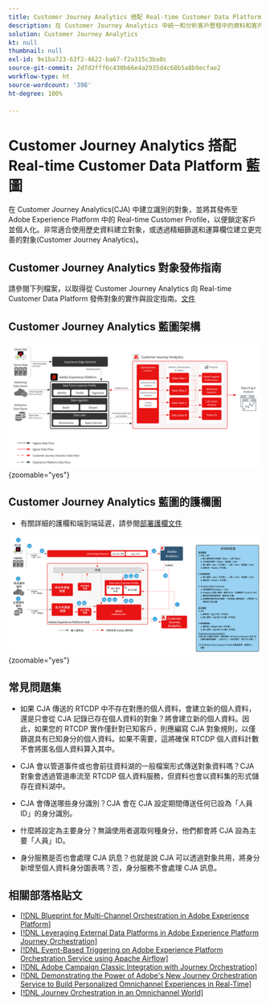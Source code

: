 ```yaml
---
title: Customer Journey Analytics 搭配 Real-time Customer Data Platform 藍圖
description: 在 Customer Journey Analytics 中統一和分析客戶歷程中的資料和客戶行為，從 CJA 向 RTCDP 發佈對象
solution: Customer Journey Analytics
kt: null
thumbnail: null
exl-id: 9e1ba723-63f2-4622-ba67-f2a315c3ba0c
source-git-commit: 2d7d2fff6c430b66e4a2935d4c68b5a8b9ecfae2
workflow-type: ht
source-wordcount: '398'
ht-degree: 100%

---
```


# Customer Journey Analytics 搭配 Real-time Customer Data Platform 藍圖

在 Customer Journey Analytics(CJA) 中建立識別的對象，並將其發佈至 Adobe Experience Platform 中的 Real-time Customer Profile，以便鎖定客戶並個人化。非常適合使用歷史資料建立對象，或透過精細篩選和運算欄位建立更完善的對象(Customer Journey Analytics)。

## Customer Journey Analytics 對象發佈指南

請參閱下列檔案，以取得從 Customer Journey Analytics 向 Real-time Customer Data Platform 發佈對象的實作與設定指南。[文件](https://experienceleague.adobe.com/docs/analytics-platform/using/cja-components/audiences/publish.html?lang=zh-Hant)

## Customer Journey Analytics 藍圖架構

![架構圖](assets/CJA.svg){zoomable=&quot;yes&quot;}

## Customer Journey Analytics 藍圖的護欄圖

* 有關詳細的護欄和端到端延遲，請參閱[部署護欄文件](../experience-platform/deployment/guardrails.md)

![護欄圖](../experience-platform/assets/CJA_guardrails.svg){zoomable=&quot;yes&quot;}

## 常見問題集

* 如果 CJA 傳送的 RTCDP 中不存在對應的個人資料，會建立新的個人資料，還是只會從 CJA 記錄已存在個人資料的對象？將會建立新的個人資料。因此，如果您的 RTCDP 實作僅針對已知客戶，則應編寫 CJA 對象規則，以僅篩選具有已知身分的個人資料。如果不需要，這將確保 RTCDP 個人資料計數不會將匿名個人資料算入其中。

* CJA 會以管道事件或也會前往資料湖的一般檔案形式傳送對象資料嗎？CJA 對象會透過管道串流至 RTCDP 個人資料服務，但資料也會以資料集的形式儲存在資料湖中。

* CJA 會傳送哪些身分識別？CJA 會在 CJA 設定期間傳送任何已設為「人員 ID」的身分識別。

* 什麼將設定為主要身分？無論使用者選取何種身分，他們都會將 CJA 設為主要「人員」ID。

* 身分服務是否也會處理 CJA 訊息？也就是說 CJA 可以透過對象共用，將身分新增至個人資料身分圖表嗎？否，身分服務不會處理 CJA 訊息。

## 相關部落格貼文

* [[!DNL Blueprint for Multi-Channel Orchestration in Adobe Experience Platform]](https://medium.com/adobetech/blueprint-for-multi-channel-orchestration-in-adobe-experience-platform-c68317e94184)
* [[!DNL Leveraging External Data Platforms in Adobe Experience Platform Journey Orchestration]](https://medium.com/adobetech/leveraging-external-data-platforms-in-adobe-experience-platform-journey-orchestration-54fc6134fe17)
* [[!DNL Event-Based Triggering on Adobe Experience Platform Orchestration Service using Apache Airflow]](https://medium.com/adobetech/event-based-triggering-on-adobe-experience-platform-orchestration-service-using-apache-airflow-8607b28251f1)
* [[!DNL Adobe Campaign Classic Integration with Journey Orchestration]](https://medium.com/adobetech/adobe-campaign-classic-integration-with-journey-orchestration-ae577653281)
* [[!DNL Demonstrating the Power of Adobe's New Journey Orchestration Service to Build Personalized Omnichannel Experiences in Real-Time]](https://medium.com/adobetech/demonstrating-the-power-of-adobes-new-journey-orchestration-service-to-build-personalized-aa60d88cd34)
* [[!DNL Journey Orchestration in an Omnichannel World]](https://medium.com/adobetech/journey-orchestration-in-an-omnichannel-world-3a2d32d556d9)
